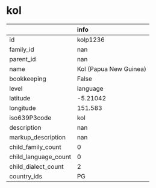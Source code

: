 # kol
|                      | info                   |
|:---------------------|:-----------------------|
| id                   | kolp1236               |
| family_id            | nan                    |
| parent_id            | nan                    |
| name                 | Kol (Papua New Guinea) |
| bookkeeping          | False                  |
| level                | language               |
| latitude             | -5.21042               |
| longitude            | 151.583                |
| iso639P3code         | kol                    |
| description          | nan                    |
| markup_description   | nan                    |
| child_family_count   | 0                      |
| child_language_count | 0                      |
| child_dialect_count  | 2                      |
| country_ids          | PG                     |